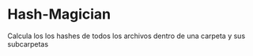 # Hash-Magician
Calcula los los hashes de todos los archivos dentro de una carpeta y sus subcarpetas 
